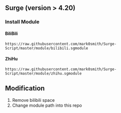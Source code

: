 ## Surge (version > 4.20)
### Install Module
#### BiliBili
```
https://raw.githubusercontent.com/mark0smith/Surge-Script/master/module/bilibili.sgmodule
```
#### ZhiHu
```
https://raw.githubusercontent.com/mark0smith/Surge-Script/master/module/zhihu.sgmodule
```
## Modification

1. Remove bilibili space
2. Change module path into this repo
